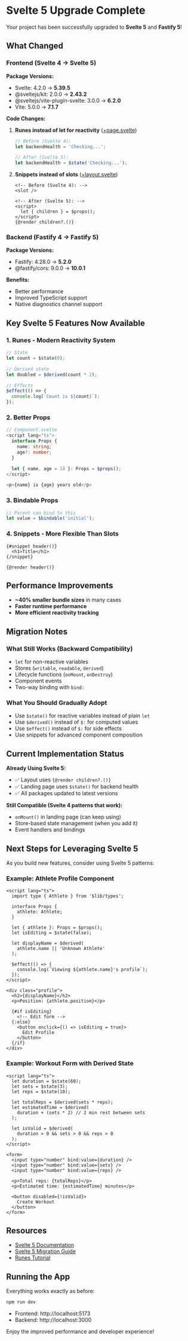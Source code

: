 # Svelte 5 Upgrade Complete

Your project has been successfully upgraded to **Svelte 5** and **Fastify 5**!

## What Changed

### Frontend (Svelte 4 → Svelte 5)

**Package Versions:**
- Svelte: 4.2.0 → **5.39.5**
- @sveltejs/kit: 2.0.0 → **2.43.2**
- @sveltejs/vite-plugin-svelte: 3.0.0 → **6.2.0**
- Vite: 5.0.0 → **7.1.7**

**Code Changes:**

1. **Runes instead of let for reactivity** ([+page.svelte](frontend/src/routes/+page.svelte:4))
   ```typescript
   // Before (Svelte 4):
   let backendHealth = 'Checking...';

   // After (Svelte 5):
   let backendHealth = $state('Checking...');
   ```

2. **Snippets instead of slots** ([+layout.svelte](frontend/src/routes/+layout.svelte))
   ```svelte
   <!-- Before (Svelte 4): -->
   <slot />

   <!-- After (Svelte 5): -->
   <script>
     let { children } = $props();
   </script>
   {@render children?.()}
   ```

### Backend (Fastify 4 → Fastify 5)

**Package Versions:**
- Fastify: 4.28.0 → **5.2.0**
- @fastify/cors: 9.0.0 → **10.0.1**

**Benefits:**
- Better performance
- Improved TypeScript support
- Native diagnostics channel support

## Key Svelte 5 Features Now Available

### 1. **Runes** - Modern Reactivity System

```typescript
// State
let count = $state(0);

// Derived state
let doubled = $derived(count * 2);

// Effects
$effect(() => {
  console.log(`Count is ${count}`);
});
```

### 2. **Better Props**

```typescript
// Component.svelte
<script lang="ts">
  interface Props {
    name: string;
    age?: number;
  }

  let { name, age = 18 }: Props = $props();
</script>

<p>{name} is {age} years old</p>
```

### 3. **Bindable Props**

```typescript
// Parent can bind to this
let value = $bindable('initial');
```

### 4. **Snippets** - More Flexible Than Slots

```svelte
{#snippet header()}
  <h1>Title</h1>
{/snippet}

{@render header()}
```

## Performance Improvements

- **~40% smaller bundle sizes** in many cases
- **Faster runtime performance**
- **More efficient reactivity tracking**

## Migration Notes

### What Still Works (Backward Compatibility)

- `let` for non-reactive variables
- Stores (`writable`, `readable`, `derived`)
- Lifecycle functions (`onMount`, `onDestroy`)
- Component events
- Two-way binding with `bind:`

### What You Should Gradually Adopt

- Use `$state()` for reactive variables instead of plain `let`
- Use `$derived()` instead of `$:` for computed values
- Use `$effect()` instead of `$:` for side effects
- Use snippets for advanced component composition

## Current Implementation Status

**Already Using Svelte 5:**
- ✅ Layout uses `{@render children?.()}`
- ✅ Landing page uses `$state()` for backend health
- ✅ All packages updated to latest versions

**Still Compatible (Svelte 4 patterns that work):**
- `onMount()` in landing page (can keep using)
- Store-based state management (when you add it)
- Event handlers and bindings

## Next Steps for Leveraging Svelte 5

As you build new features, consider using Svelte 5 patterns:

### Example: Athlete Profile Component

```svelte
<script lang="ts">
  import type { Athlete } from '$lib/types';

  interface Props {
    athlete: Athlete;
  }

  let { athlete }: Props = $props();
  let isEditing = $state(false);

  let displayName = $derived(
    athlete.name || 'Unknown Athlete'
  );

  $effect(() => {
    console.log(`Viewing ${athlete.name}'s profile`);
  });
</script>

<div class="profile">
  <h2>{displayName}</h2>
  <p>Position: {athlete.position}</p>

  {#if isEditing}
    <!-- Edit form -->
  {:else}
    <button onclick={() => isEditing = true}>
      Edit Profile
    </button>
  {/if}
</div>
```

### Example: Workout Form with Derived State

```svelte
<script lang="ts">
  let duration = $state(60);
  let sets = $state(3);
  let reps = $state(10);

  let totalReps = $derived(sets * reps);
  let estimatedTime = $derived(
    duration + (sets * 2) // 2 min rest between sets
  );

  let isValid = $derived(
    duration > 0 && sets > 0 && reps > 0
  );
</script>

<form>
  <input type="number" bind:value={duration} />
  <input type="number" bind:value={sets} />
  <input type="number" bind:value={reps} />

  <p>Total reps: {totalReps}</p>
  <p>Estimated time: {estimatedTime} minutes</p>

  <button disabled={!isValid}>
    Create Workout
  </button>
</form>
```

## Resources

- [Svelte 5 Documentation](https://svelte.dev/docs/svelte/overview)
- [Svelte 5 Migration Guide](https://svelte.dev/docs/svelte/v5-migration-guide)
- [Runes Tutorial](https://learn.svelte.dev/tutorial/welcome-to-svelte)

## Running the App

Everything works exactly as before:

```bash
npm run dev
```

- Frontend: http://localhost:5173
- Backend: http://localhost:3000

Enjoy the improved performance and developer experience!

